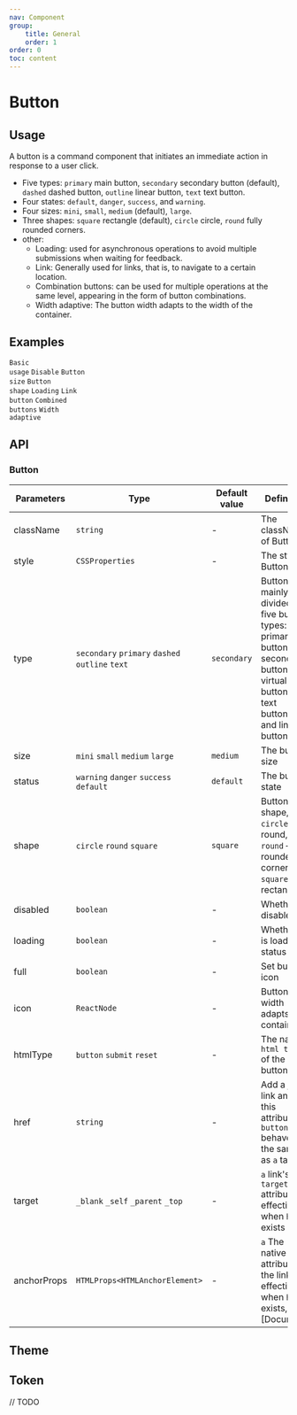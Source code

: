 ```yaml
---
nav: Component
group: 
    title: General
    order: 1
order: 0
toc: content
---
```


# Button


## Usage

A button is a command component that initiates an immediate action in response to a user click.


- Five types: `primary` main button, `secondary` secondary button (default), `dashed` dashed button, `outline` linear button, `text` text button.
- Four states: `default`, `danger`, `success`, and `warning`.
- Four sizes: `mini`, `small`, `medium` (default), `large`.
- Three shapes: `square` rectangle (default), `circle` circle, `round` fully rounded corners.
- other:
    - Loading: used for asynchronous operations to avoid multiple submissions when waiting for feedback.
    - Link: Generally used for links, that is, to navigate to a certain location.
    - Combination buttons: can be used for multiple operations at the same level, appearing in the form of button combinations.
    - Width adaptive: The button width adapts to the width of the container.

## Examples

<code src="../../packages/ui/examples/button/basic.tsx" description="There are five types of buttons: primary button, secondary button, dashed button, linear button and text button. The primary button is in The same operation area can appear at most once ">Basic usage</code>
<code src="../../packages/ui/examples/button/disabled.tsx" description="Add the disabled attribute to make the button unavailable, and the button style will also change.">Disable</code>
<code src="../../packages/ui/examples/button/size.tsx" description="Buttons are divided into four sizes: mini, small, medium and large. The heights are: 24px/28px/ 32px/36px. The recommended and default size is `Medium`. You can choose the appropriate size for different scenarios and different business needs. ">Button size</code>
<code src="../../packages/ui/examples/button/shape.tsx" description="`Button` has many shapes, `square` - rectangle (default), `circle` - circle, `round` - Fully rounded corners. ">Button shape</code>
<code src="../../packages/ui/examples/button/loading.tsx" description="By setting `loading`, a button can be placed in the loading state. The button in the loading state will not trigger a click. Event.">Loading</code>
<code src="../../packages/ui/examples/button/link.tsx" description="You can turn a button into an `a` label by setting `href`.">Link button</code>
<code src="../../packages/ui/examples/button/group.tsx" description="Can be used for multiple operations at the same level, appearing as a combination of buttons.">Combined buttons</code>
<code src="../../packages/ui/examples/button/full.tsx" description="By setting `full`, the button width can be adapted to the width of the container.">Width adaptive</code>


## API

### Button

| **Parameters** | **Type** | **Default value** | **Definition** |
| --- | --- | --- | --- |
| className | `string`              | -        | The className of Button     |
| style     | `CSSProperties`       | -        | The style of Button 	    |
| type      | `secondary` `primary` `dashed` `outline` `text`  | `secondary`   | Buttons are mainly divided into five button types: primary buttons, secondary buttons, virtual box buttons, text buttons, and linear buttons.	        |
| size      | `mini` `small` `medium` `large`                  | `medium`      | The button size		        |
| status    | `warning` `danger` `success` `default`           | `default`     | The button state			        |
| shape     | `circle` `round` `square`                        | `square`      | Button shape, `circle` – round, `round` – full rounded corners, `square` – rectangular			        |
| disabled  | `boolean`                        | -             | Whether to disable		|
| loading   | `boolean`                        | -             | Whether it is loading status  |
| full      | `boolean`                        | -             | Set button icon  |
| icon      | `ReactNode`                      | -             | Button width adapts to container  |
| htmlType  | `button` `submit` `reset`        | -             | The native `html type` of the button	  |
| href      | `string`                         | -             | Add a jump link and set this attribute, `button` behaves the same as `a` tag	  |
| target    | `_blank` `_self` `_parent` `_top`| -             | `a` link's `target` attribute, effective when `href` exists	  |
| anchorProps| `HTMLProps<HTMLAnchorElement>`  | -             | `a` The native attribute of the link, effective when `href` exists, see [Document]		  |

## Theme

## Token
// TODO
<!-- | **Parameters** | **Type** | **Default value** | **Definition** |
| --- | --- | --- | --- | -->

